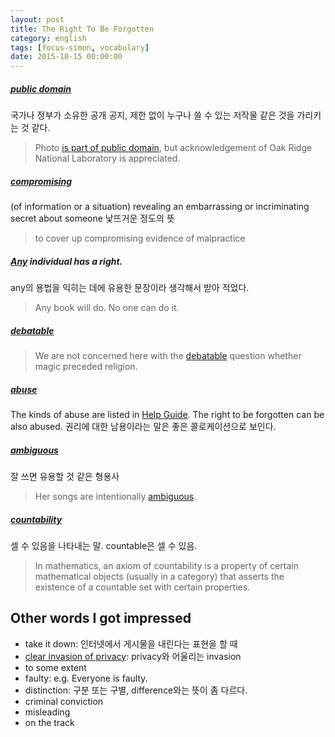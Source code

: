 ```yaml
---
layout: post
title: The Right To Be Forgotten
category: english
tags: [focus-simon, vocabulary]
date: 2015-10-15 00:00:00
---
```


##### [public domain][1]
국가나 정부가 소유한 공개 공지, 제한 없이 누구나 쓸 수 있는 저작물 같은 것을 가리키는 것 같다.

> Photo [is part of public domain][3], but acknowledgement of Oak Ridge National Laboratory is appreciated.

##### [compromising][2]
(of information or a situation) revealing an embarrassing or incriminating secret about someone
낯뜨거운 정도의 뜻
> to cover up compromising evidence of malpractice

##### [Any][5] individual has a right.
any의 용법을 익히는 데에 유용한 문장이라 생각해서 받아 적었다.
> Any book will do.
> No one can do it.

##### [debatable][4]
> We are not concerned here with the [debatable][6] question whether magic preceded religion.

##### [abuse][7]
The kinds of abuse are listed in [Help Guide][8]. The right to be forgotten can be also abused.
권리에 대한 남용이라는 말은 좋은 콜로케이션으로 보인다.

##### [ambiguous][9]
잘 쓰면 유용할 것 같은 형용사
> Her songs are intentionally [ambiguous][10].

##### [countability][12]
셀 수 있음을 나타내는 말. countable은 셀 수 있음.
> In mathematics, an axiom of countability is a property of certain mathematical objects (usually in a category) that asserts the existence of a countable set with certain properties.

## Other words I got impressed
 * take it down: 인터넷에서 게시물을 내린다는 표현을 할 때
 * [clear invasion of privacy][11]: privacy와 어울리는 invasion
 * to some extent
 * faulty: e.g. Everyone is faulty.
 * distinction: 구분 또는 구별, difference와는 뜻이 좀 다르다.
 * criminal conviction
 * misleading
 * on the track

[1]: http://www.merriam-webster.com/dictionary/public%20domain
[2]: https://www.google.co.kr/webhp?sourceid=chrome-instant&ion=1&espv=2&ie=UTF-8#q=define:+compromising
[3]: https://www.google.co.kr/webhp?sourceid=chrome-instant&ion=1&espv=2&ie=UTF-8#q=%22is%20part%20of%20public%20domain%22
[4]: https://www.google.co.kr/webhp?sourceid=chrome-instant&ion=1&espv=2&ie=UTF-8#q=debate%20debatable
[5]: http://www.npagoda.com/products/090000/090304/view?idx=992&rnum=74&from=b2b&popup=y
[6]: http://sentence.yourdictionary.com/debatable
[7]: https://www.google.co.kr/webhp?sourceid=chrome-instant&ion=1&espv=2&ie=UTF-8#q=define%3A%20abuse
[8]: http://www.helpguide.org/home-pages/abuse.htm
[9]: https://www.google.co.kr/webhp?sourceid=chrome-instant&ion=1&espv=2&ie=UTF-8#q=define%3A%20ambiguous
[10]: http://sentence.yourdictionary.com/ambiguous
[11]: http://fortune.com/2015/08/19/ashley-madison-media/
[12]: https://www.google.co.kr/webhp?sourceid=chrome-instant&ion=1&espv=2&ie=UTF-8#q=define%3A%20countability
